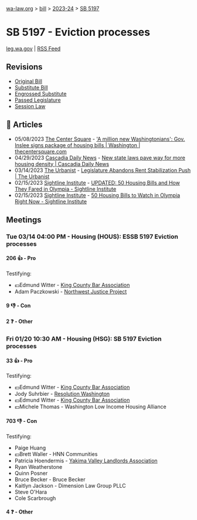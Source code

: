 [wa-law.org](/) > [bill](/bill/) > [2023-24](/bill/2023-24/) > [SB 5197](/bill/2023-24/sb/5197/)

# SB 5197 - Eviction processes
[leg.wa.gov](https://app.leg.wa.gov/billsummary?BillNumber=5197&Year=2023&Initiative=false) | [RSS Feed](./rss.xml)

## Revisions
* [Original Bill](1/)
* [Substitute Bill](S/)
* [Engrossed Substitute](S.E/)
* [Passed Legislature](S.PL/)
* [Session Law](S.SL/)

## 📰 Articles
* 05/08/2023 [The Center Square](/org/the_center_square/) - ['A million new Washingtonians': Gov. Inslee signs package of housing bills | Washington | thecentersquare.com](https://www.thecentersquare.com/washington/article_a30dd1d6-ede2-11ed-b13c-87df998c6452.html#:~:text=Engrossed%20Substitute%20Senate%20Bill%205197)
* 04/29/2023 [Cascadia Daily News](/org/cascadia_daily_news/) - [New state laws pave way for more housing density | Cascadia Daily News](https://www.cascadiadaily.com/2023/apr/29/new-state-laws-pave-way-for-more-housing-density/#:~:text=changes%20to%20eviction%20procedures)
* 03/14/2023 [The Urbanist](/org/the_urbanist/) - [Legislature Abandons Rent Stabilization Push | The Urbanist](https://www.theurbanist.org/2023/03/14/legislature-abandons-rent-stabilization-push/#:~:text=House%20Bill%205197)
* 02/15/2023 [Sightline Institute](/org/sightline_institute/) - [UPDATED: 50 Housing Bills and How They Fared in Olympia - Sightline Institute](https://www.sightline.org/2023/02/15/50-housing-bills-to-watch-in-olympia-right-now#:~:text=SB%205197)
* 02/15/2023 [Sightline Institute](/org/sightline_institute/) - [50 Housing Bills to Watch in Olympia Right Now - Sightline Institute](https://www.sightline.org/2023/02/15/50-housing-bills-to-watch-in-olympia-right-now/#:~:text=SB%205197)

## Meetings
### Tue 03/14 04:00 PM - Housing (HOUS): ESSB 5197 Eviction processes
#### 206 👍 - Pro
Testifying:
* 💵Edmund Witter - [King County Bar Association](/org/king_county_bar_association/)
* Adam Paczkowski - [Northwest Justice Project](/org/northwest_justice_project/)

#### 9 👎 - Con

#### 2 ❓ - Other

### Fri 01/20 10:30 AM - Housing (HSG): SB 5197 Eviction processes
#### 33 👍 - Pro
Testifying:
* 💵Edmund Witter - [King County Bar Association](/org/king_county_bar_association/)
* Jody Suhrbier - [Resolution Washington](/org/resolution_washington/)
* 💵Edmund Witter - [King County Bar Association](/org/king_county_bar_association/)
* 💵Michele Thomas - Washington Low Income Housing Alliance

#### 703 👎 - Con
Testifying:
* Paige Huang
* 💵Brett Waller - HNN Communities
* Patricia Hoendermis - [Yakima Valley Landlords Association](/org/yakima_valley_landlords_association/)
* Ryan Weatherstone
* Quinn Posner
* Bruce Becker - Bruce Becker
* Kaitlyn Jackson - Dimension Law Group PLLC
* Steve O'Hara
* Cole Scarbrough

#### 4 ❓ - Other
